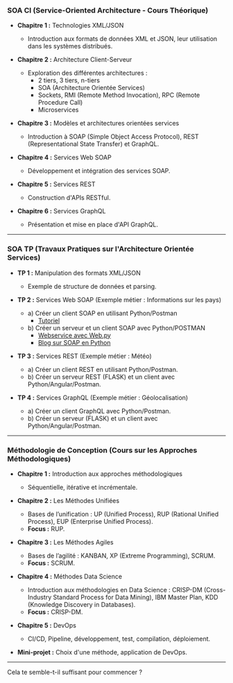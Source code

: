 ### **SOA CI (Service-Oriented Architecture - Cours Théorique)**

- **Chapitre 1 :** Technologies XML/JSON
  - Introduction aux formats de données XML et JSON, leur utilisation dans les systèmes distribués.

- **Chapitre 2 :** Architecture Client-Serveur
  - Exploration des différentes architectures :
    - 2 tiers, 3 tiers, n-tiers
    - SOA (Architecture Orientée Services)
    - Sockets, RMI (Remote Method Invocation), RPC (Remote Procedure Call)
    - Microservices

- **Chapitre 3 :** Modèles et architectures orientées services
  - Introduction à SOAP (Simple Object Access Protocol), REST (Representational State Transfer) et GraphQL.

- **Chapitre 4 :** Services Web SOAP
  - Développement et intégration des services SOAP.

- **Chapitre 5 :** Services REST
  - Construction d'APIs RESTful.

- **Chapitre 6 :** Services GraphQL
  - Présentation et mise en place d'API GraphQL.

---

### **SOA TP (Travaux Pratiques sur l'Architecture Orientée Services)**

- **TP 1 :** Manipulation des formats XML/JSON
  - Exemple de structure de données et parsing.

- **TP 2 :** Services Web SOAP (Exemple métier : Informations sur les pays)
  - a) Créer un client SOAP en utilisant Python/Postman
    - [Tutoriel](https://www.geeksforgeeks.org/making-soap-api-calls-using-python/)
  - b) Créer un serveur et un client SOAP avec Python/POSTMAN
    - [Webservice avec Web.py](https://webpy.org/cookbook/webservice)
    - [Blog sur SOAP en Python](https://apidog.com/blog/python-working-with-soap-api/)

- **TP 3 :** Services REST (Exemple métier : Météo)
  - a) Créer un client REST en utilisant Python/Postman.
  - b) Créer un serveur REST (FLASK) et un client avec Python/Angular/Postman.

- **TP 4 :** Services GraphQL (Exemple métier : Géolocalisation)
  - a) Créer un client GraphQL avec Python/Postman.
  - b) Créer un serveur (FLASK) et un client avec Python/Angular/Postman.

---

### **Méthodologie de Conception (Cours sur les Approches Méthodologiques)**

- **Chapitre 1 :** Introduction aux approches méthodologiques
  - Séquentielle, itérative et incrémentale.

- **Chapitre 2 :** Les Méthodes Unifiées
  - Bases de l’unification : UP (Unified Process), RUP (Rational Unified Process), EUP (Enterprise Unified Process).
  - **Focus :** RUP.

- **Chapitre 3 :** Les Méthodes Agiles
  - Bases de l’agilité : KANBAN, XP (Extreme Programming), SCRUM.
  - **Focus :** SCRUM.

- **Chapitre 4 :** Méthodes Data Science
  - Introduction aux méthodologies en Data Science : CRISP-DM (Cross-Industry Standard Process for Data Mining), IBM Master Plan, KDD (Knowledge Discovery in Databases).
  - **Focus :** CRISP-DM.

- **Chapitre 5 :** DevOps
  - CI/CD, Pipeline, développement, test, compilation, déploiement.

- **Mini-projet :** Choix d'une méthode, application de DevOps.

---

Cela te semble-t-il suffisant pour commencer ?